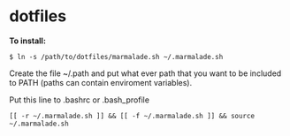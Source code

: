 # dotfiles
**To install:**

```console
$ ln -s /path/to/dotfiles/marmalade.sh ~/.marmalade.sh
```

Create the file ~/.path and put what ever path that you want to be included to PATH (paths can contain enviroment variables).

Put this line to .bashrc or .bash_profile
```console
[[ -r ~/.marmalade.sh ]] && [[ -f ~/.marmalade.sh ]] && source ~/.marmalade.sh



